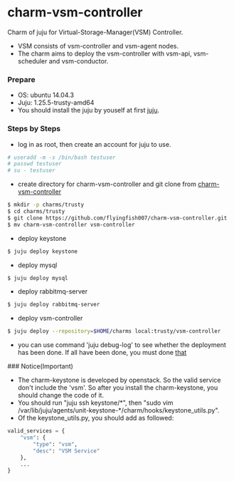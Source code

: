 # charm-vsm-controller
Charm of juju for Virtual-Storage-Manager(VSM) Controller.
- VSM consists of vsm-controller and vsm-agent nodes.
- The charm aims to deploy the vsm-controller with vsm-api, vsm-scheduler and vsm-conductor.

### Prepare
* OS: ubuntu 14.04.3
* Juju: 1.25.5-trusty-amd64
* You should install the juju by youself at first [juju](https://jujucharms.com/).

### Steps by Steps
* log in as root, then create an account for juju to use.
```sh
# useradd -m -s /bin/bash testuser
# passwd testuser
# su - testuser
```
* create directory for charm-vsm-controller and git clone from [charm-vsm-controller](https://github.com/flyingfish007/charm-vsm-controller)
```sh
$ mkdir -p charms/trusty
$ cd charms/trusty
$ git clone https://github.com/flyingfish007/charm-vsm-controller.git
$ mv charm-vsm-controller vsm-controller
```
* deploy keystone
```sh
$ juju deploy keystone
```
* deploy mysql
```sh
$ juju deploy mysql
```
* deploy rabbitmq-server
```sh
$ juju deploy rabbitmq-server
```
* deploy vsm-controller
```sh
$ juju deploy --repository=$HOME/charms local:trusty/vsm-controller
```
* you can use command 'juju debug-log' to see whether the deployment has been done. If all have been done, you must done [that](#jump)



<span id="jump">### Notice(Important)</span>
* The charm-keystone is developed by openstack. So the valid service don't include the 'vsm'. So after you install the charm-keystone, you should change the code of it.
* You should run "juju ssh keystone/\*", then "sudo vim /var/lib/juju/agents/unit-keystone-\*/charm/hooks/keystone_utils.py".
* Of the keystone_utils.py, you should add as followed:
```py
valid_services = {
    "vsm": {
        "type": "vsm",
        "desc": "VSM Service"
    },
    ...
}
```
